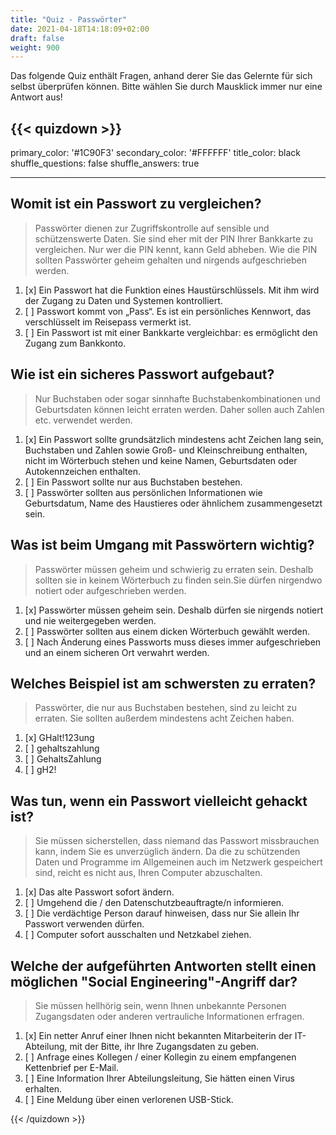 ```yaml
---
title: "Quiz - Passwörter"
date: 2021-04-18T14:18:09+02:00
draft: false
weight: 900
---
```


Das folgende Quiz enthält Fragen, anhand derer Sie das Gelernte für sich selbst überprüfen können. Bitte wählen Sie durch Mausklick immer nur eine Antwort aus!


{{< quizdown >}}
---
primary_color: '#1C90F3'
secondary_color: '#FFFFFF'
title_color: black
shuffle_questions: false
shuffle_answers: true

---

## Womit ist ein Passwort zu vergleichen?

> Passwörter dienen zur Zugriffskontrolle auf sensible und schützenswerte Daten. Sie sind eher mit der PIN Ihrer Bankkarte zu vergleichen. Nur wer die PIN kennt, kann Geld abheben. Wie die PIN sollten Passwörter geheim gehalten und nirgends aufgeschrieben werden.

1. [x] Ein Passwort hat die Funktion eines Haustürschlüssels. Mit ihm wird der Zugang zu Daten und Systemen kontrolliert.
2. [ ] Passwort kommt von „Pass“. Es ist ein persönliches Kennwort, das verschlüsselt im Reisepass vermerkt ist.
3. [ ] Ein Passwort ist mit einer Bankkarte vergleichbar: es ermöglicht den Zugang zum Bankkonto.

## Wie ist ein sicheres Passwort aufgebaut?

> Nur Buchstaben oder sogar sinnhafte Buchstabenkombinationen und Geburtsdaten können leicht erraten werden. Daher sollen auch Zahlen etc. verwendet werden.

1. [x] Ein Passwort sollte grundsätzlich mindestens acht Zeichen lang sein, Buchstaben und Zahlen sowie Groß- und Kleinschreibung enthalten, nicht im Wörterbuch stehen und keine Namen, Geburtsdaten oder Autokennzeichen enthalten.
2. [ ] Ein Passwort sollte nur aus Buchstaben bestehen.
3. [ ] Passwörter sollten aus persönlichen Informationen wie Geburtsdatum, Name des Haustieres oder ähnlichem zusammengesetzt sein.

## Was ist beim Umgang mit Passwörtern wichtig?

> Passwörter müssen geheim und schwierig zu erraten sein. Deshalb sollten sie in keinem Wörterbuch zu finden sein.Sie dürfen nirgendwo notiert oder aufgeschrieben werden.

1. [x] Passwörter müssen geheim sein. Deshalb dürfen sie nirgends notiert und nie weitergegeben werden.
2. [ ] Passwörter sollten aus einem dicken Wörterbuch gewählt werden.
3. [ ] Nach Änderung eines Passworts muss dieses immer aufgeschrieben und an einem sicheren Ort verwahrt werden.

## Welches Beispiel ist am schwersten zu erraten?

> Passwörter, die nur aus Buchstaben bestehen, sind zu leicht zu erraten. Sie sollten außerdem mindestens acht Zeichen haben.

1. [x] GHalt!123ung
2. [ ] gehaltszahlung
3. [ ] GehaltsZahlung
4. [ ] gH2!

## Was tun, wenn ein Passwort vielleicht gehackt ist?

> Sie müssen sicherstellen, dass niemand das Passwort missbrauchen kann, indem Sie es unverzüglich ändern. Da die zu schützenden Daten und Programme im Allgemeinen auch im Netzwerk gespeichert sind, reicht es nicht aus, Ihren Computer abzuschalten.

1. [x] Das alte Passwort sofort ändern.
2. [ ] Umgehend die / den Datenschutzbeauftragte/n informieren.
3. [ ] Die verdächtige Person darauf hinweisen, dass nur Sie allein Ihr Passwort verwenden dürfen.
4. [ ] Computer sofort ausschalten und Netzkabel ziehen.

## Welche der aufgeführten Antworten stellt einen möglichen "Social Engineering"-Angriff dar?

> Sie müssen hellhörig sein, wenn Ihnen unbekannte Personen Zugangsdaten oder anderen vertrauliche Informationen erfragen.

1. [x] Ein netter Anruf einer Ihnen nicht bekannten Mitarbeiterin der IT-Abteilung, mit der Bitte, ihr Ihre Zugangsdaten zu geben.
2. [ ] Anfrage eines Kollegen / einer Kollegin zu einem empfangenen Kettenbrief per E-Mail.
3. [ ] Eine Information Ihrer Abteilungsleitung, Sie hätten einen Virus erhalten.
4. [ ] Eine Meldung über einen verlorenen USB-Stick.

{{< /quizdown >}}